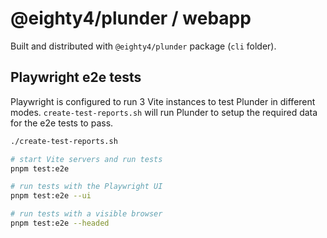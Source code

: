 # @eighty4/plunder / webapp

Built and distributed with `@eighty4/plunder` package (`cli` folder).

## Playwright e2e tests

Playwright is configured to run 3 Vite instances to test Plunder in different
modes. `create-test-reports.sh` will run Plunder to setup the required data
for the e2e tests to pass.

```bash
./create-test-reports.sh

# start Vite servers and run tests
pnpm test:e2e

# run tests with the Playwright UI
pnpm test:e2e --ui

# run tests with a visible browser
pnpm test:e2e --headed
```
